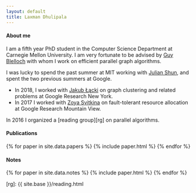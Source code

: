 ```yaml
---
layout: default
title: Laxman Dhulipala
---
```


#### About me
I am a fifth year PhD student in the Computer Science Department at Carnegie Mellon University.
I am very fortunate to be advised by [Guy Blelloch][guy] with whom I work on efficient parallel graph algorithms.

I was lucky to spend the past summer at MIT working with [Julian Shun][julian], and spent the two previous summers at Google.

*   In 2018, I worked with [Jakub Łącki][kuba] on graph clustering and related problems at Google Research New York.
*   In 2017 I worked with [Zoya Svitkina][zoya] on fault-tolerant resource allocation at Google Research Mountain View.

In 2016 I organized a [reading group][rg] on parallel algorithms.

#### Publications

{% for paper in site.data.papers %}
  {% include paper.html %}
{% endfor %}

#### Notes

{% for paper in site.data.notes %}
  {% include paper.html %}
{% endfor %}



[guy]: http://www.cs.cmu.edu/~guyb/
[julian]: https://people.csail.mit.edu/jshun/
[kuba]: https://ai.google/research/people/105517
[zoya]: https://sites.google.com/site/zoyasvitkina/
[rg]: {{ site.base }}/reading.html
